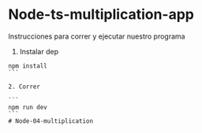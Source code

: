 # Node-ts-multiplication-app

Instrucciones para correr y ejecutar nuestro programa


1. Instalar dep

````
npm install
```

2. Correr

```
npm run dev
```
# Node-04-multiplication
